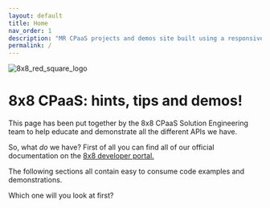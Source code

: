 ```yaml
---
layout: default
title: Home
nav_order: 1
description: "MR CPaaS projects and demos site built using a responsive Jekyll theme with built-in search that is easily customizable and hosted on GitHub Pages."
permalink: /
---
```


![8x8_red_square_logo](https://mlwrogers.github.io/pages-sandbox/image_assets/8x8_RedSquare_LogoSml_RGB.png)

# 8x8 CPaaS: hints, tips and demos!
This page has been put together by the 8x8 CPaaS Solution Engineering team to help educate and demonstrate all the different APIs we have.

So, what _do_ we have?
First of all you can find all of our official documentation on the [8x8 developer portal.](https://developer.8x8.com/)

The following sections all contain easy to consume code examples and demonstrations.

Which one will you look at first?
